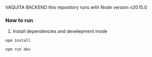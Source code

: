 VAQUITA BACKEND
this repository runs with Node version v20.15.0

### Now to run
1. Install dependencies and develepment mode
```shell
npm install
```

```shell
npm run dev
```

